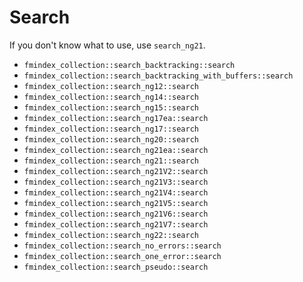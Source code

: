 # Search

If you don't know what to use, use `search_ng21`.

- `fmindex_collection::search_backtracking::search`
- `fmindex_collection::search_backtracking_with_buffers::search`
- `fmindex_collection::search_ng12::search`
- `fmindex_collection::search_ng14::search`
- `fmindex_collection::search_ng15::search`
- `fmindex_collection::search_ng17ea::search`
- `fmindex_collection::search_ng17::search`
- `fmindex_collection::search_ng20::search`
- `fmindex_collection::search_ng21ea::search`
- `fmindex_collection::search_ng21::search`
- `fmindex_collection::search_ng21V2::search`
- `fmindex_collection::search_ng21V3::search`
- `fmindex_collection::search_ng21V4::search`
- `fmindex_collection::search_ng21V5::search`
- `fmindex_collection::search_ng21V6::search`
- `fmindex_collection::search_ng21V7::search`
- `fmindex_collection::search_ng22::search`
- `fmindex_collection::search_no_errors::search`
- `fmindex_collection::search_one_error::search`
- `fmindex_collection::search_pseudo::search`
